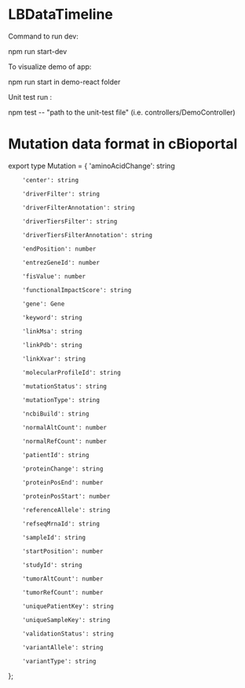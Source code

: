 # LBDataTimeline

Command to run dev:

npm run start-dev

To visualize demo of app:

npm run start in demo-react folder

Unit test run :

npm test -- "path to the unit-test file" (i.e. controllers/DemoController)


# Mutation data format in cBioportal
export type Mutation = {
    'aminoAcidChange': string

        'center': string

        'driverFilter': string

        'driverFilterAnnotation': string

        'driverTiersFilter': string

        'driverTiersFilterAnnotation': string

        'endPosition': number

        'entrezGeneId': number

        'fisValue': number

        'functionalImpactScore': string

        'gene': Gene

        'keyword': string

        'linkMsa': string

        'linkPdb': string

        'linkXvar': string

        'molecularProfileId': string

        'mutationStatus': string

        'mutationType': string

        'ncbiBuild': string

        'normalAltCount': number

        'normalRefCount': number

        'patientId': string

        'proteinChange': string

        'proteinPosEnd': number

        'proteinPosStart': number

        'referenceAllele': string

        'refseqMrnaId': string

        'sampleId': string

        'startPosition': number

        'studyId': string

        'tumorAltCount': number

        'tumorRefCount': number

        'uniquePatientKey': string

        'uniqueSampleKey': string

        'validationStatus': string

        'variantAllele': string

        'variantType': string
};